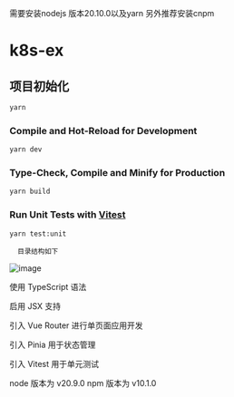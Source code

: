 需要安装nodejs 版本20.10.0以及yarn
另外推荐安装cnpm


# k8s-ex

## 项目初始化

```sh
yarn
```

### Compile and Hot-Reload for Development

```sh
yarn dev
```

### Type-Check, Compile and Minify for Production

```sh
yarn build
```

### Run Unit Tests with [Vitest](https://vitest.dev/)

```sh
yarn test:unit
```

      目录结构如下

![image](https://github.com/GDEIDevelopers/k8s-ex/assets/49276046/4983e0e7-4a0d-49f8-a7e2-8b5f40880599)

使用 TypeScript 语法

启用 JSX 支持

引入 Vue Router 进行单页面应用开发

引入 Pinia 用于状态管理

引入 Vitest 用于单元测试

node 版本为 v20.9.0
npm 版本为 v10.1.0
